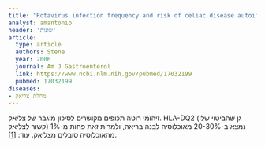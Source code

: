 ```yaml
---
title: "Rotavirus infection frequency and risk of celiac disease autoimmunity in early childhood: a longitudinal study"
analyst: amantonio
header: 'שונות'
article:
  type: article
  authors: Stene
  year: 2006
  journal: Am J Gastroenterol
  link: https://www.ncbi.nlm.nih.gov/pubmed/17032199
  pubmed: 17032199
diseases:
- מחלת צליאק
---
```


זיהומי רוטה תכופים מקושרים לסיכון מוגבר של צליאק.
HLA-DQ2 (גן שהביטוי שלו קשור לצליאק) נמצא ב-20-30% מאוכלוסיה לבנה בריאה, ולמרות זאת פחות מ-1% מהאוכלוסיה סובלים מצליאק. עוד: [[1]](https://www.ncbi.nlm.nih.gov/pubmed/16984219/).
